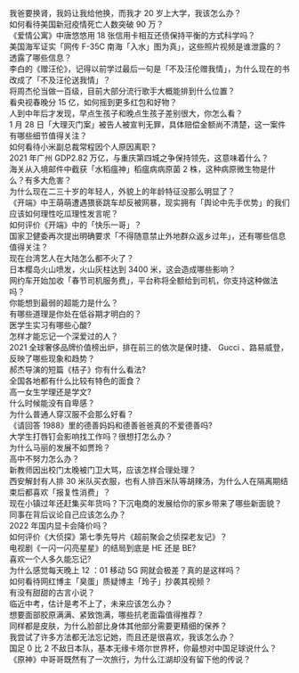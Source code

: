 我爸要换肾，我妈让我给他换，而我才 20 岁上大学，我该怎么办？  
如何看待美国新冠疫情死亡人数突破 90 万？  
《爱情公寓》中唐悠悠用 18 张信用卡相互还债保持平衡的方式科学吗？  
美国海军证实「网传 F-35C 南海「入水」图为真」，这些照片视频是谁泄露的？透露了哪些信息？  
李白的《赠汪伦》，记得以前学过最后一句是「不及汪伦赠我情」，为什么现在的书改成了「不及汪伦送我情」？  
将周杰伦当做一百级，目前大部分流行歌手大概能排到什么位置？  
看央视春晚分 15 亿，如何摇到更多红包和好物？  
人到中年后才发现，早点生孩子和晚点生孩子差别很大，你怎么看？  
1 月 28 日「大理灭门案」被告人被宣判无罪，具体赔偿金额尚不清楚，这一案件有哪些细节值得关注？  
如何看待小米副总裁常程因个人原因离职？  
2021 年广州 GDP2.82 万亿，与重庆第四城之争保持领先，这意味着什么？  
海关从入境邮件中截获「水稻瘟神」稻瘟病病原菌 2 株，这种病原微生物是什么？有多大危害？  
为什么现在二三十岁的年轻人，外貌上的年龄特征没那么明显了？  
《开端》中王萌萌遭遇猥亵跳车却反被网暴，现实拥有「舆论中先手优势」的我们应该如何理性吃瓜理性发言呢？  
如何评价《开端》中的「快乐一哥」？  
国家卫健委再次提出明确要求「不得随意禁止外地群众返乡过年」，还有哪些信息值得关注？  
现在台湾艺人在大陆怎么都不火了？  
日本樱岛火山喷发，火山灰柱达到 3400 米，这会造成哪些影响？  
网约车开始加收「春节司机服务费」，平台称将全额给到司机，你支持这种做法吗？  
你能想到最弱的超能力是什么？  
有哪些道理是你处在低谷期才明白的？  
医学生实习有哪些心酸?  
怎样才能忘记一个深爱过的人？  
2021 全球奢侈品牌价值榜出炉，排在前三的依次是保时捷、 Gucci 、路易威登，反映了哪些现象和趋势？  
郝杰导演的短篇《桔子》你有什么看法?  
全国各地都有什么比较有特色的面食？  
高一女生学理还是学文?  
什么时候能没有自卑感？  
为什么普通人穿汉服不会那么好看？  
《请回答 1988》里的德善妈妈和德善爸爸真的不爱德善吗?  
大学生打唇钉会影响找工作吗？很想打怎么办？  
为什么马丽的发展不如贾玲？  
高中不努力怎么办？  
新教师因出校门太晚被门卫大骂，应该怎样合理处理？  
西安解封有人排 30 米队买衣服，也有人排百米队等胡辣汤，为什么人在隔离期结束后都喜欢「报复性消费」？  
现在小镇过年还赶集买年货吗？下沉电商的发展给你的家乡带来了哪些新面貌？  
同事在背后议论自己应该怎么办？  
2022 年国内显卡会降价吗？  
如何评价《大侦探》第七季先导片《超前聚会之侦探老友记》？  
电视剧《一闪一闪亮星星》的结局到底是 HE 还是 BE?  
喜欢一个人多久能忘记?  
为什么感觉每天晚上 12 ：01 移动 5G 网就会极差？真的是这样吗？  
如何看待网红博主「臭蛋」质疑博主「玲子」抄袭其视频？  
有没有甜甜的古言小说？  
临近中考，估计是考不上了，未来应该怎么办？  
想要面部胶原满满、紧致饱满，哪些抗老面霜值得推荐？  
同样都是皮肤，为什么脸部比身体其他部分需要更精细的保养？  
我尝试了许多方法都无法忘记她，而且还是很喜欢，我该怎么办？  
国足 0 比 2 不敌日本队，基本无缘卡塔尔世界杯，你最想对中国足球说什么？  
《原神》中哥哥既然有了一次旅行，为什么江湖却没有留下他的传说？  
